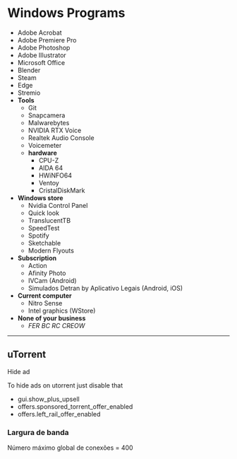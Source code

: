 # Windows Programs

- Adobe Acrobat
- Adobe Premiere Pro
- Adobe Photoshop
- Adobe Illustrator
- Microsoft Office
- Blender
- Steam
- Edge
- Stremio
- **Tools**
  - Git
  - Snapcamera
  - Malwarebytes
  - NVIDIA RTX Voice
  - Realtek Audio Console
  - Voicemeter
  - **hardware**
    - CPU-Z
    - AIDA 64
    - HWiNFO64
    - Ventoy
    - CristalDiskMark
- **Windows store**
  - Nvidia Control Panel
  - Quick look
  - TranslucentTB
  - SpeedTest
  - Spotify
  - Sketchable
  - Modern Flyouts
- **Subscription**
  - Action
  - Afinity Photo
  - IVCam (Android)
  - Simulados Detran by Aplicativo Legais (Android, iOS)
- **Current computer**
  - Nitro Sense
  - Intel graphics (WStore)
- **None of your business**
  - _FER BC RC CREOW_

---

## uTorrent

Hide ad

To hide ads on utorrent just disable that

- gui.show_plus_upsell
- offers.sponsored_torrent_offer_enabled
- offers.left_rail_offer_enabled

### Largura de banda

Número máximo global de conexões = 400
